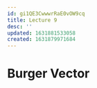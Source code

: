 ```yaml
---
id: gi1QE3CwwwrRaE0vOW9cq
title: Lecture 9
desc: ''
updated: 1631881533058
created: 1631879971684
---
```


# Burger Vector
